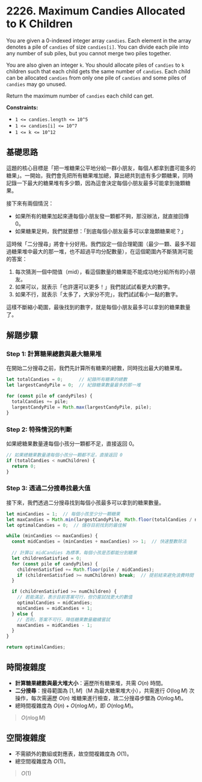 # 2226. Maximum Candies Allocated to K Children

You are given a 0-indexed integer array `candies`. 
Each element in the array denotes a pile of `candies` of size `candies[i]`. 
You can divide each pile into any number of sub piles, 
but you cannot merge two piles together.

You are also given an integer `k`. 
You should allocate piles of `candies` to `k` children such that each child gets the same number of `candies`. 
Each child can be allocated `candies` from only one pile of `candies` and some piles of `candies` may go unused.

Return the maximum number of `candies` each child can get.

**Constraints:**

- `1 <= candies.length <= 10^5`
- `1 <= candies[i] <= 10^7`
- `1 <= k <= 10^12`

## 基礎思路

這題的核心目標是「把一堆糖果公平地分給一群小朋友，每個人都拿到盡可能多的糖果」。一開始，我們會先把所有糖果堆加總，算出總共到底有多少顆糖果，同時記錄一下最大的糖果堆有多少顆，因為這會決定每個小朋友最多可能拿到幾顆糖果。

接下來有兩個情況：

- 如果所有的糖果加起來連每個小朋友發一顆都不夠，那沒辦法，就直接回傳 0。
- 如果糖果足夠，我們就要想：「到底每個小朋友最多可以拿幾顆糖果呢？」

這時候「二分搜尋」將會十分好用。我們設定一個合理範圍（最少一顆、最多不超過糖果堆中最大的那一堆，也不超過平均分配數量），在這個範圍內不斷猜測可能的答案：

1. 每次猜測一個中間值（mid），看這個數量的糖果能不能成功地分給所有的小朋友。
2. 如果可以，就表示「也許還可以更多！」我們就試試看更大的數字。
3. 如果不行，就表示「太多了，大家分不完」，我們試試看小一點的數字。

這樣不斷縮小範圍，最後找到的數字，就是每個小朋友最多可以拿到的糖果數量了。

## 解題步驟

### Step 1: 計算糖果總數與最大糖果堆

在開始二分搜尋之前，我們先計算所有糖果的總數，同時找出最大的糖果堆。

```typescript
let totalCandies = 0;      // 紀錄所有糖果的總數
let largestCandyPile = 0;  // 紀錄糖果數量最多的那一堆

for (const pile of candyPiles) {
  totalCandies += pile;
  largestCandyPile = Math.max(largestCandyPile, pile);
}
```

### Step 2: 特殊情況的判斷

如果總糖果數量連每個小孩分一顆都不足，直接返回 0。

```typescript
// 如果總糖果數量連每個小孩分一顆都不足，直接返回 0
if (totalCandies < numChildren) {
  return 0;
}
```

### Step 3: 透過二分搜尋找最大值

接下來，我們透過二分搜尋找到每個小孩最多可以拿到的糖果數量。

```typescript
let minCandies = 1;  // 每個小孩至少分一顆糖果
let maxCandies = Math.min(largestCandyPile, Math.floor(totalCandies / numChildren));
let optimalCandies = 0;  // 儲存目前找到的最佳解

while (minCandies <= maxCandies) {
  const midCandies = (minCandies + maxCandies) >> 1;  // 快速整數除法
  
  // 計算以 midCandies 為標準，每個小孩是否都能分到糖果
  let childrenSatisfied = 0;
  for (const pile of candyPiles) {
    childrenSatisfied += Math.floor(pile / midCandies);
    if (childrenSatisfied >= numChildren) break;  // 提前結束避免浪費時間
  }

  if (childrenSatisfied >= numChildren) {
    // 若能滿足，表示目前答案可行，但仍嘗試找更大的數值
    optimalCandies = midCandies;
    minCandies = midCandies + 1;
  } else {
    // 否則，答案不可行，降低糖果數量繼續嘗試
    maxCandies = midCandies - 1;
  }
}

return optimalCandies;
```

## 時間複雜度

- **計算糖果總數與最大堆大小**：遍歷所有糖果堆，共需 $O(n)$ 時間。
- **二分搜尋**：搜尋範圍為 $[1, M]$（M 為最大糖果堆大小），共需進行 $O(\log{M})$ 次操作，每次需遍歷 $O(n)$ 堆糖果進行檢查，故二分搜尋步驟為 $O(n \log{M})$。
- 總時間複雜度為 $O(n) + O(n \log{M})$，即 $O(n \log{M})$。

> $O(n \log{M})$

## 空間複雜度

- 不需額外的數組或對應表，故空間複雜度為 $O(1)$。
- 總空間複雜度為 $O(1)$。

> $O(1)$
